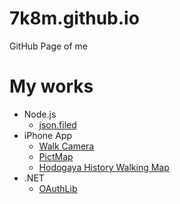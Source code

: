 # 7k8m.github.io
GitHub Page of me

# My works
* Node.js
    * [json.filed](https://github.com/7k8m/json.filed)
* iPhone App
    * [Walk Camera](https://itunes.apple.com/gb/app/walkcamera/id968281469?mt=8)
    * [PictMap](https://itunes.apple.com/us/app/pictmap/id712945065?mt=8)
    * [Hodogaya History Walking Map](https://itunes.apple.com/us/app/hodogaya-history-walking-map/id720126011?l=ja&ls=1&mt=8)
* .NET
    * [OAuthLib](http://oauthlib.codeplex.com) 
